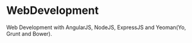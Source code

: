 # WebDevelopment
Web Development with AngularJS, NodeJS, ExpressJS and Yeoman(Yo, Grunt and Bower).
